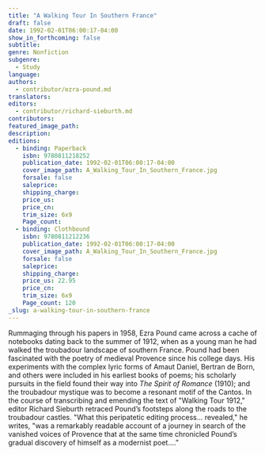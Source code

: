 ```yaml
---
title: "A Walking Tour In Southern France"
draft: false
date: 1992-02-01T06:00:17-04:00
show_in_forthcoming: false
subtitle:
genre: Nonfiction
subgenre:
  - Study
language:
authors:
  - contributor/ezra-pound.md
translators:
editors:
  - contributor/richard-sieburth.md
contributors:
featured_image_path:
description:
editions:
  - binding: Paperback
    isbn: 9780811218252
    publication_date: 1992-02-01T06:00:17-04:00
    cover_image_path: A_Walking_Tour_In_Southern_France.jpg
    forsale: false
    saleprice:
    shipping_charge:
    price_us:
    price_cn:
    trim_size: 6x9
    Page_count:
  - binding: Clothbound
    isbn: 9780811212236
    publication_date: 1992-02-01T06:00:17-04:00
    cover_image_path: A_Walking_Tour_In_Southern_France.jpg
    forsale: false
    saleprice:
    shipping_charge:
    price_us: 22.95
    price_cn:
    trim_size: 6x9
    Page_count: 120
_slug: a-walking-tour-in-southern-france
---
```


Rummaging through his papers in 1958, Ezra Pound came across a cache of notebooks dating back to the summer of 1912, when as a young man he had walked the troubadour landscape of southern France. Pound had been fascinated with the poetry of medieval Provence since his college days. His experiments with the complex lyric forms of Amaut Daniel, Bertran de Born, and others were included in his earliest books of poems; his scholarly pursuits in the field found their way into _The Spirit of Romance_ (1910); and the troubadour mystique was to become a resonant motif of the Cantos. In the course of transcribing and emending the text of "Walking Tour 1912," editor Richard Sieburth retraced Pound’s footsteps along the roads to the troubadour castles. "What this peripatetic editing process... revealed," he writes, "was a remarkably readable account of a journey in search of the vanished voices of Provence that at the same time chronicled Pound’s gradual discovery of himself as a modernist poet….”


